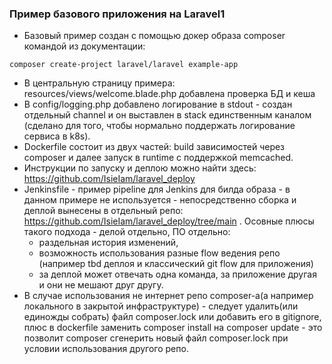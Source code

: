 ### Пример базового приложения на Laravel1

- Базовый пример создан с помощью докер образа composer командой из документации:

```
composer create-project laravel/laravel example-app
```

- В центральную страницу примера: resources/views/welcome.blade.php добавлена проверка БД и кеша
- В config/logging.php добавлено логирование в stdout - создан отдельный channel и он выставлен в stack единственным каналом (сделано для того, чтобы нормально поддержать логирование сервиса в k8s).
- Dockerfile состоит из двух частей: build зависимостей через composer и далее запуск в runtime с поддержкой memcached.
- Инструкции по запуску и деплою можно найти здесь: https://github.com/IsieIam/laravel_deploy
- Jenkinsfile - пример pipeline для Jenkins для билда образа - в данном примере не используется - непосредственно сборка и деплой вынесены в отдельный репо: https://github.com/IsieIam/laravel_deploy/tree/main . 
Осовные плюсы такого подхода - делой отдельно, ПО отдельно:
  - раздельная история изменений,
  - возможность использования разные flow ведения репо (например tbd деплоя и классический git flow для приложения)
  - за деплой может отвечать одна команда, за приложение другая и они не мешают друг другу.
- В случае использования не интернет репо composer-а(а например локального в закрытой инфраструктуре) - следует удалить(или единожды собрать) файл composer.lock или добавить его в gitignore, плюс в dockerfile заменить composer install на composer update - это позволит composer сгенерить новый файл composer.lock при условии использования другого репо.
